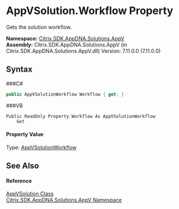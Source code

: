 # AppVSolution.Workflow Property 
 

Gets the solution workflow.

**Namespace:**&nbsp;<a href="N_Citrix_SDK_AppDNA_Solutions_AppV">Citrix.SDK.AppDNA.Solutions.AppV</a><br />**Assembly:**&nbsp;Citrix.SDK.AppDNA.Solutions.AppV (in Citrix.SDK.AppDNA.Solutions.AppV.dll) Version: 7.11.0.0 (7.11.0.0)

## Syntax

###C#
```csharp
public AppVSolutionWorkflow Workflow { get; }
```

###VB
```vbnet
Public ReadOnly Property Workflow As AppVSolutionWorkflow
	Get
```


#### Property Value
Type: <a href="T_Citrix_SDK_AppDNA_Solutions_AppV_Workflow_AppVSolutionWorkflow">AppVSolutionWorkflow</a>

## See Also


#### Reference
<a href="T_Citrix_SDK_AppDNA_Solutions_AppV_AppVSolution">AppVSolution Class</a><br /><a href="N_Citrix_SDK_AppDNA_Solutions_AppV">Citrix.SDK.AppDNA.Solutions.AppV Namespace</a><br />